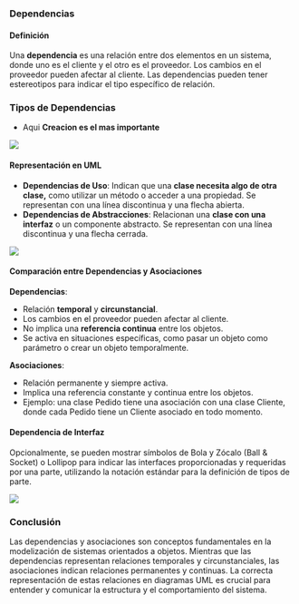 
### Dependencias

#### Definición
Una **dependencia** es una relación entre dos elementos en un sistema, donde uno es el cliente y el otro es el proveedor. Los cambios en el proveedor pueden afectar al cliente. Las dependencias pueden tener estereotipos para indicar el tipo específico de relación.

### Tipos de Dependencias
- Aqui **Creacion es el mas importante**

![](https://lh7-us.googleusercontent.com/docsz/AD_4nXeemsBONSU9h8stwZ4TFP4b0OFdJXNkgRYOceJzhqQrfwdlyIqf6UYEL4MyI0FkKucYnwvzg7hcyPh-xV39fqPSaF-5U1dSLXRgZKuujhenxUnQ86jEf66RV0DrEwS0m0t4L7L4ZTGomLnPkzU6iAzSTNdc?key=VReuh94fGGpJZLGsXsGdUQ)

#### Representación en UML

- **Dependencias de Uso**: Indican que una **clase necesita algo de otra clase,** como utilizar un método o acceder a una propiedad. Se representan con una línea discontinua y una flecha abierta.
- **Dependencias de Abstracciones**: Relacionan una **clase con una interfaz** o un componente abstracto. Se representan con una línea discontinua y una flecha cerrada.

![](https://lh7-us.googleusercontent.com/docsz/AD_4nXdeaIaO33C4GyL8FcaUIbjvrewnSZSEnVQeZXJJ-KFGK3ghOst-h5Pgr9uf7HvsuQk2O7eW2Nk84_EF6wbwmtOHvlRwQy7uNvVrB3sR8ptiobxmg5KVFvEOEf6RnYeDnEM21LYdAVFieM2h9uMOgpPNTEkP?key=VReuh94fGGpJZLGsXsGdUQ)


#### Comparación entre Dependencias y Asociaciones
 **Dependencias**:
  - Relación **temporal** y **circunstancial**.
  - Los cambios en el proveedor pueden afectar al cliente.
  - No implica una **referencia continua** entre los objetos.
  - Se activa en situaciones específicas, como pasar un objeto como parámetro o crear un objeto temporalmente.

**Asociaciones**:
  - Relación permanente y siempre activa.
  - Implica una referencia constante y continua entre los objetos.
  - Ejemplo: una clase Pedido tiene una asociación con una clase Cliente, donde cada Pedido tiene un Cliente asociado en todo momento.

#### Dependencia de Interfaz
Opcionalmente, se pueden mostrar símbolos de Bola y Zócalo (Ball & Socket) o Lollipop para indicar las interfaces proporcionadas y requeridas por una parte, utilizando la notación estándar para la definición de tipos de parte.

![](https://lh7-us.googleusercontent.com/docsz/AD_4nXdm1ROtRgFNgT6q-OV3xFmw9kLsFF8rtCMaCjfnzkqczpnJEFUNN3_ZauGvKIxr0wUkuAblpnfXu3N_ARvXkfZtEShWIC-AT7P3To48YtxgHPVoM4YO50Ayp74HQ27s-M1NHrCgilfYaXk1oneOmpgrSU8T?key=VReuh94fGGpJZLGsXsGdUQ)


### Conclusión
Las dependencias y asociaciones son conceptos fundamentales en la modelización de sistemas orientados a objetos. Mientras que las dependencias representan relaciones temporales y circunstanciales, las asociaciones indican relaciones permanentes y continuas. La correcta representación de estas relaciones en diagramas UML es crucial para entender y comunicar la estructura y el comportamiento del sistema.